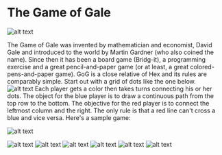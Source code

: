 # The Game of Gale


![alt text](http://kruzno.com/test2images/GameOfGaleTitleCropped.jpg)

The Game of Gale was invented by mathematician and economist, David Gale and introduced to the world by Martin Gardner (who also coined the name). Since then it has been a board game (Bridg-it), a programming exercise and a great pencil-and-paper game (or at least, a great colored-pens-and-paper game). GoG is a close relative of Hex and its rules are comparably simple. Start out with a grid of dots like the one below.
![alt text](http://kruzno.com/test2images/turn1.jpg)
Each player gets a color then takes turns connecting his or her dots. The object for the blue player is to draw a continuous path from the top row to the bottom. The objective for the red player is to connect the leftmost column and the right. The only rule is that a red line can't cross a blue and vice versa. Here's a sample game:

![alt text](http://kruzno.com/test2images/turn2.jpg)

![alt text](http://kruzno.com/test2images/turn3.jpg)
![alt text](http://kruzno.com/test2images/turn4.jpg)
![alt text](http://kruzno.com/test2images/turn5.jpg)
![alt text](http://kruzno.com/test2images/turn6.jpg)
![alt text](http://kruzno.com/test2images/turn13.jpg)
![alt text](http://kruzno.com/test2images/turn26.jpg)
